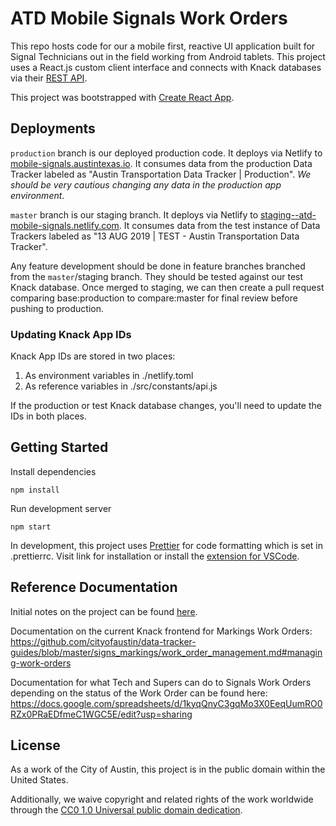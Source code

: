 # ATD Mobile Signals Work Orders

This repo hosts code for our a mobile first, reactive UI application built for Signal Technicians out in the field working from Android tablets. This project uses a React.js custom client interface and connects with Knack databases via their [REST API](https://www.knack.com/developer-documentation/#using-the-api).

This project was bootstrapped with [Create React App](https://github.com/facebookincubator/create-react-app).

## Deployments

`production` branch is our deployed production code.
It deploys via Netlify to [mobile-signals.austintexas.io](https://mobile-signals.austintexas.io). It consumes data from the production Data Tracker labeled as "Austin Transportation Data Tracker | Production". _We should be very cautious changing any data in the production app environment_.

`master` branch is our staging branch.
It deploys via Netlify to [staging--atd-mobile-signals.netlify.com](https://staging--atd-mobile-signals.netlify.com). It consumes data from the test instance of Data Trackers labeled as "13 AUG 2019 | TEST - Austin Transportation Data Tracker".

Any feature development should be done in feature branches branched from the `master`/staging branch. They should be tested against our test Knack database. Once merged to staging, we can then create a pull request comparing base:production to compare:master for final review before pushing to production.

### Updating Knack App IDs

Knack App IDs are stored in two places:

1. As environment variables in ./netlify.toml
2. As reference variables in ./src/constants/api.js

If the production or test Knack database changes, you'll need to update the IDs in both places.

## Getting Started

Install dependencies

`npm install`

Run development server

`npm start`

In development, this project uses [Prettier](https://prettier.io/) for code formatting which is set in .prettierrc. Visit link for installation or install the [extension for VSCode](https://marketplace.visualstudio.com/items?itemName=esbenp.prettier-vscode).

## Reference Documentation

Initial notes on the project can be found [here](https://gist.github.com/mateoclarke/8a16b1a212d390c00b01b7fdc33c2b94).

Documentation on the current Knack frontend for Markings Work Orders: https://github.com/cityofaustin/data-tracker-guides/blob/master/signs_markings/work_order_management.md#managing-work-orders

Documentation for what Tech and Supers can do to Signals Work Orders depending on the status of the Work Order can be found here: https://docs.google.com/spreadsheets/d/1kyqQnyC3gqMo3X0EeqUumRO0RZx0PRaEDfmeC1WGC5E/edit?usp=sharing

## License

As a work of the City of Austin, this project is in the public domain within the United States.

Additionally, we waive copyright and related rights of the work worldwide through the [CC0 1.0 Universal public domain dedication](https://creativecommons.org/publicdomain/zero/1.0/).
